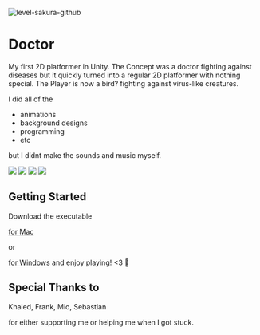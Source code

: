 ![level-sakura-github](https://user-images.githubusercontent.com/45998884/60607155-09c81c80-9dbd-11e9-876a-d3f1bec35d25.png)
# Doctor

My first 2D platformer in Unity. The Concept was a doctor fighting against diseases but it quickly turned into a regular 2D platformer with nothing special. The Player is now a bird? fighting against virus-like creatures. 

I did all of the 
* animations
* background designs
* programming
* etc

but I didnt make the sounds and music myself.

![](https://media.giphy.com/media/JmVIdPdAc0U9rGa6Vc/giphy.gif)
![](https://media.giphy.com/media/hSWKcFD8ZvycGaMsu3/giphy.gif)
![](https://media.giphy.com/media/ThugAhcKyJXZnr4yob/giphy.gif)
![](https://media.giphy.com/media/Xd0ytUOqKZ4GLvJZVk/giphy.gif)


## Getting Started

Download the executable

[for Mac](https://github.com/harukisaito/doctor/releases/download/1.0/Doctor.1.zip) 

or

[for Windows](https://github.com/harukisaito/doctor/releases/download/1.1/Doctor-Win.zip) and enjoy playing! <3 :rocket:

## Special Thanks to

Khaled,
Frank,
Mio,
Sebastian

for either supporting me or helping me when I got stuck.

